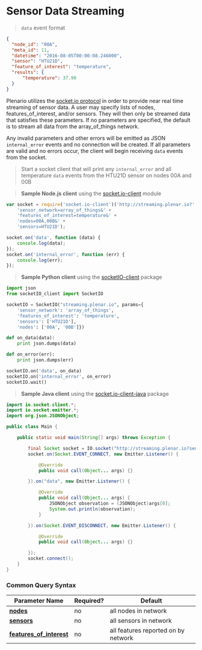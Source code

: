 # Sensor Data Streaming

> `data` event format

```json
{ 
  "node_id": "00A",
  "meta_id": 11,
  "datetime": "2016-08-05T00:00:08.246000",
  "sensor": "HTU21D",
  "feature_of_interest": "temperature",
  "results": {     
      "temperature": 37.90
  } 
}
```

Plenario utilizes the [socket.io protocol](https://github.com/socketio/socket.io-protocol) in order to provide near real time streaming of sensor data. A user may specify lists of nodes, features_of_interest, and/or sensors. They will then only be streamed data that satisfies these parameters. If no parameters are specified, the default is to stream all data from the array_of_things network.

Any invalid parameters and other errors will be emitted as JSON `internal_error` events and no connection will be created. If all parameters are valid and no errors occur, the client will begin receiving `data` events from the socket.

> Start a socket client that will print any `internal_error` and all temperature `data` events from the HTU21D sensor on nodes 00A and 00B

> **Sample Node.js client** using the [socket.io-client](http://socket.io/docs/) module

```javascript
var socket = require('socket.io-client')('http://streaming.plenar.io?' +
    'sensor_network=array_of_things&' +
    'features_of_interest=temperature&' +
    'nodes=00A,00B&' +
    'sensors=HTU21D');

socket.on('data', function (data) {
    console.log(data);
});
socket.on('internal_error', function (err) {
    console.log(err);
});
```

> **Sample Python client** using the [socketIO-client](https://pypi.python.org/pypi/socketIO-client) package

```python
import json
from socketIO_client import SocketIO

socketIO = SocketIO("streaming.plenar.io", params={
    'sensor_network': 'array_of_things',
    'features_of_interest': 'temperature',
    'sensors': ['HTU21D'],
    'nodes': ['00A', '00B']})

def on_data(data):
    print json.dumps(data)

def on_error(err):
    print json.dumps(err)

socketIO.on('data', on_data)
socketIO.on('internal_error', on_error)
socketIO.wait()
```

> **Sample Java client** using the [socket.io-client-java](https://github.com/socketio/socket.io-client-java) package

```java
import io.socket.client.*;
import io.socket.emitter.*;
import org.json.JSONObject;

public class Main {

    public static void main(String[] args) throws Exception {

        final Socket socket = IO.socket("http://streaming.plenar.io?sensor_network=array_of_things");
        socket.on(Socket.EVENT_CONNECT, new Emitter.Listener() {

            @Override
            public void call(Object... args) {}

        }).on("data", new Emitter.Listener() {

            @Override
            public void call(Object... args) {
                JSONObject observation = (JSONObject)args[0];
                System.out.println(observation);
            }

        }).on(Socket.EVENT_DISCONNECT, new Emitter.Listener() {

            @Override
            public void call(Object... args) {}

        });
        socket.connect();
    }
}

```

### Common Query Syntax

|**Parameter Name**  | **Required?** | **Default**
|--------------- | -----------------| ---
| [**nodes**](#nodes) | no | all nodes in network
| [**sensors**](#sensors) | no | all sensors in network
| [**features_of_interest**](#features-of-interest) | no | all features reported on by network
